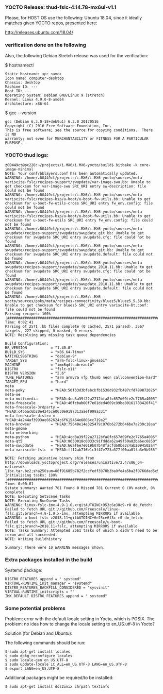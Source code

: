 ### YOCTO Release: thud-fslc-4.14.78-mx6ul-v1.1

Please, for HOST OS use the following: Ubuntu 18.04, since it ideally matches given YOCTO repos, presented here:

http://releases.ubuntu.com/18.04/

### verification done on the following 

Also, the following Debian Stretch release was used for the verification:

$ hostnamectl

	Static hostname: <pc_name>
	Icon name: computer-desktop
	Chassis: desktop
	Machine ID: ---
	Boot ID: ---
	Operating System: Debian GNU/Linux 9 (stretch)
	Kernel: Linux 4.9.0-8-amd64
	Architecture: x86-64

$ gcc --version

	gcc (Debian 6.3.0-18+deb9u1) 6.3.0 20170516
	Copyright (C) 2016 Free Software Foundation, Inc.
	This is free software; see the source for copying conditions.  There is NO
	warranty; not even for MERCHANTABILITY or FITNESS FOR A PARTICULAR PURPOSE.

### YOCTO thud logs:
```
z00449ct@pc228:~/projects/i.MX6/i.MX6-yocto/build$ bitbake -k core-image-minimal
NOTE: Your conf/bblayers.conf has been automatically updated.
WARNING: /home/z00449ct/projects/i.MX6/i.MX6-yocto/sources/meta-variscite-fslc/recipes-support/swupdate/var-image-swu.bb: Unable to get checksum for var-image-swu SRC_URI entry sw-description: file could not be found
WARNING: /home/z00449ct/projects/i.MX6/i.MX6-yocto/sources/meta-variscite-fslc/recipes-bsp/u-boot/u-boot-fw-utils.bb: Unable to get checksum for u-boot-fw-utils-cross SRC_URI entry fw_env.config: file could not be found
WARNING: /home/z00449ct/projects/i.MX6/i.MX6-yocto/sources/meta-variscite-fslc/recipes-bsp/u-boot/u-boot-fw-utils.bb: Unable to get checksum for u-boot-fw-utils SRC_URI entry fw_env.config: file could not be found
WARNING: /home/z00449ct/projects/i.MX6/i.MX6-yocto/sources/meta-swupdate/recipes-support/swupdate/swupdate_git.bb: Unable to get checksum for swupdate SRC_URI entry swupdate.cfg: file could not be found
WARNING: /home/z00449ct/projects/i.MX6/i.MX6-yocto/sources/meta-swupdate/recipes-support/swupdate/swupdate_git.bb: Unable to get checksum for swupdate SRC_URI entry swupdate.default: file could not be found
WARNING: /home/z00449ct/projects/i.MX6/i.MX6-yocto/sources/meta-swupdate/recipes-support/swupdate/swupdate_2018.11.bb: Unable to get checksum for swupdate SRC_URI entry swupdate.cfg: file could not be found
WARNING: /home/z00449ct/projects/i.MX6/i.MX6-yocto/sources/meta-swupdate/recipes-support/swupdate/swupdate_2018.11.bb: Unable to get checksum for swupdate SRC_URI entry swupdate.default: file could not be found
WARNING: /home/z00449ct/projects/i.MX6/i.MX6-yocto/sources/poky/meta/recipes-connectivity/bluez5/bluez5_5.50.bb: Unable to get checksum for bluez5 SRC_URI entry variscite-bt.conf: file could not be found
Parsing recipes: 100% |######################################################################################################################| Time: 0:02:41
Parsing of 2571 .bb files complete (0 cached, 2571 parsed). 3567 targets, 227 skipped, 0 masked, 0 errors.
NOTE: Resolving any missing task queue dependencies

Build Configuration:
BB_VERSION           = "1.40.0"
BUILD_SYS            = "x86_64-linux"
NATIVELSBSTRING      = "debian-9"
TARGET_SYS           = "arm-fslc-linux-gnueabi"
MACHINE              = "imx6qdlsabreauto"
DISTRO               = "fslc-x11"
DISTRO_VERSION       = "2.6"
TUNE_FEATURES        = "arm armv7a vfp thumb neon callconvention-hard"
TARGET_FPU           = "hard"
meta                 
meta-poky            = "HEAD:50f33d3bfebcbfb1538d932fb487cfd789872026"
meta-oe              
meta-multimedia      = "HEAD:4cd3a39f22a2712bfa8fc657d09fe2c7765a4005"
meta-freescale       = "HEAD:46fcbab00f7e01ded4609c09be89161783426f41"
meta-freescale-3rdparty = "HEAD:c4b5ac6b20e4245ce0630e9197313aaef999a331"
meta-freescale-distro = "HEAD:4a244af3993ae662624c6f615464e6806cc719a2"
meta-browser         = "HEAD:75640e14e325479c076b6272b646be7a239c18aa"
meta-gnome           
meta-networking      
meta-python          = "HEAD:4cd3a39f22a2712bfa8fc657d09fe2c7765a4005"
meta-qt5             = "HEAD:0630018c0033c91fddda62a49f59a82ba6ec6850"
meta-swupdate        = "HEAD:66af6e7e019b07b48facfd68be3c4ab2094502a4"
meta-variscite-fslc  = "HEAD:ff12ab716e1c3f47e723a377f00aa01fa3e5b955"

NOTE: Fetching uninative binary shim from http://downloads.yoctoproject.org/releases/uninative/2.4/x86_64-nativesdk-libc.tar.bz2;sha256sum=06f91685b782f2ccfedf3070b3ba0fe4a5ba2f0766dad5c9d1642dccf95accd0
Initialising tasks: 100% |###################################################################################################################| Time: 0:00:01
Sstate summary: Wanted 781 Found 0 Missed 781 Current 0 (0% match, 0% complete)
NOTE: Executing SetScene Tasks
NOTE: Executing RunQueue Tasks
WARNING: linux-fslc-imx-4.9-1.0.x+gitAUTOINC+953c6e30c9-r0 do_fetch: Failed to fetch URL git://github.com/Freescale/linux-fslc.git;branch=4.9-1.0.x-imx, attempting MIRRORS if available
WARNING: u-boot-fslc-v2018.11+gitAUTOINC+6e25ce6f3c-r0 do_fetch: Failed to fetch URL git://github.com/Freescale/u-boot-fslc.git;branch=2018.11+fslc, attempting MIRRORS if available
NOTE: Tasks Summary: Attempted 2561 tasks of which 5 didn't need to be rerun and all succeeded.
NOTE: Writing buildhistory

Summary: There were 10 WARNING messages shown.
```
### Extra packages installed in the build

Systemd package:

	DISTRO_FEATURES_append = " systemd"
	VIRTUAL-RUNTIME_init_manager = "systemd"
	DISTRO_FEATURES_BACKFILL_CONSIDERED = "sysvinit"
	VIRTUAL-RUNTIME_initscripts = ""
	IMX_DEFAULT_DISTRO_FEATURES_append = " systemd"

### Some potential problems

Problem: error with the default locale setting in Yocto, which is POSIX. The problem: no idea how to change the locale setting to en_US.utf-8 in Yocto?

Solution (for Debian and Ubuntu): 

The following commands should be run:

	$ sudo apt-get install locales
	$ sudo dpkg-reconfigure locales
	$ sudo locale-gen en_US.UTF-8
	$ sudo update-locale LC_ALL=en_US.UTF-8 LANG=en_US.UTF-8
	$ export LANG=en_US.UTF-8

Additional packages might be required/to be installed:

	$ sudo apt-get install dos2unix chrpath textinfo
